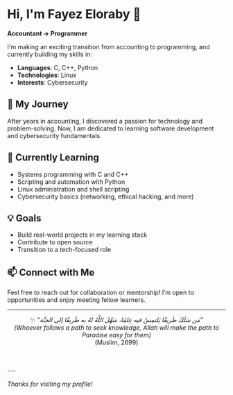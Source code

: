 # Hi, I'm Fayez Eloraby 👋

**Accountant → Programmer**

I'm making an exciting transition from accounting to programming, and currently building my skills in:

- **Languages**: C, C++, Python
- **Technologies**: Linux
- **Interests**: Cybersecurity

## 🚀 My Journey

After years in accounting, I discovered a passion for technology and problem-solving. Now, I am dedicated to learning software development and cybersecurity fundamentals.

## 🌱 Currently Learning

- Systems programming with C and C++
- Scripting and automation with Python
- Linux administration and shell scripting
- Cybersecurity basics (networking, ethical hacking, and more)

## 💡 Goals

- Build real-world projects in my learning stack
- Contribute to open source
- Transition to a tech-focused role

## 📫 Connect with Me

Feel free to reach out for collaboration or mentorship! I’m open to opportunities and enjoy meeting fellow learners.

---
<p align="center">
✨ <i>“مَن سَلَكَ طَريقًا يَلتمِسُ فيه عِلمًا، سَهَّلَ اللَّهُ لهُ به طَريقًا إلى الجنَّة”</i><br>
<i>(Whoever follows a path to seek knowledge, Allah will make the path to Paradise easy for them)</i><br>
(Muslim, 2699)
</p>
<br><br>
---

*Thanks for visiting my profile!* 

<br><br>
